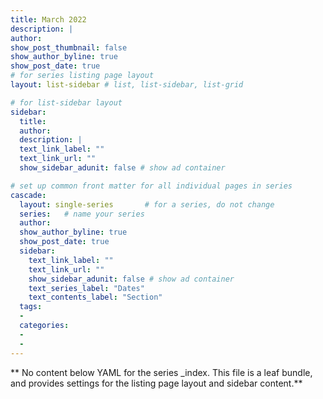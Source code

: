 ```yaml
---
title: March 2022
description: |
author: 
show_post_thumbnail: false
show_author_byline: true
show_post_date: true
# for series listing page layout
layout: list-sidebar # list, list-sidebar, list-grid

# for list-sidebar layout
sidebar: 
  title: 
  author: 
  description: |
  text_link_label: ""
  text_link_url: ""
  show_sidebar_adunit: false # show ad container

# set up common front matter for all individual pages in series
cascade:
  layout: single-series       # for a series, do not change
  series:   # name your series
  author: 
  show_author_byline: true
  show_post_date: true
  sidebar:
    text_link_label: ""
    text_link_url: ""
    show_sidebar_adunit: false # show ad container
    text_series_label: "Dates" 
    text_contents_label: "Section" 
  tags:
  - 
  categories:
  - 
  - 
---
```


** No content below YAML for the series _index. This file is a leaf bundle, and provides settings for the listing page layout and sidebar content.**